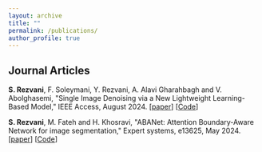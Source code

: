 ```yaml
---
layout: archive
title: ""
permalink: /publications/
author_profile: true
---
```


<!--#You can find all my papers on my [Google Scholar profile](https://scholar.google.com/citations?user=Hp0MiBcAAAAJ&hl=en&authuser=1) --and my Publons profile below.

#<span id="badgeCont14"><script type="text/javascript" src="https://publons.com/mashlets?el=badgeCont14&rid=T-3128-2019"></script></span>
-->

Journal Articles
---------------------

**S. Rezvani**, F. Soleymani, Y. Rezvani,  A. Alavi Gharahbagh and V. Abolghasemi, "Single Image Denoising via a New Lightweight Learning-Based Model," IEEE Access, August 2024. [[paper](https://ieeexplore.ieee.org/document/10654252)] [[Code](https://github.com/sadjadrz/Zero-shot-image-denoising-based-on-downsampling)]

**S. Rezvani**, M. Fateh and H. Khosravi, "ABANet: Attention Boundary-Aware Network for image
segmentation," Expert systems, e13625, May 2024. [[paper](ABANet.pdf)] [[Code](https://github.com/sadjadrz/ABANet-Attention-boundary-aware-network-for-image-segmentation)]
